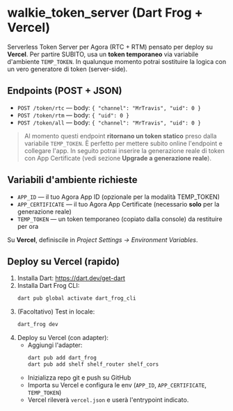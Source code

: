 # walkie_token_server (Dart Frog + Vercel)

Serverless Token Server per Agora (RTC + RTM) pensato per deploy su **Vercel**.
Per partire SUBITO, usa un **token temporaneo** via variabile d'ambiente `TEMP_TOKEN`.
In qualunque momento potrai sostituire la logica con un vero generatore di token (server-side).

## Endpoints (POST + JSON)
- `POST /token/rtc` — body: `{ "channel": "MrTravis", "uid": 0 }`
- `POST /token/rtm` — body: `{ "uid": 0 }`
- `POST /token/all` — body: `{ "channel": "MrTravis", "uid": 0 }`

> Al momento questi endpoint **ritornano un token statico** preso dalla variabile `TEMP_TOKEN`.
> È perfetto per mettere subito online l'endpoint e collegare l'app. In seguito potrai inserire
> la generazione reale di token con App Certificate (vedi sezione **Upgrade a generazione reale**).

## Variabili d'ambiente richieste
- `APP_ID` — il tuo Agora App ID (opzionale per la modalità TEMP_TOKEN)
- `APP_CERTIFICATE` — il tuo Agora App Certificate (necessario **solo** per la generazione reale)
- `TEMP_TOKEN` — un token temporaneo (copiato dalla console) da restituire per ora

Su **Vercel**, definiscile in *Project Settings → Environment Variables*.

## Deploy su Vercel (rapido)
1. Installa Dart: https://dart.dev/get-dart
2. Installa Dart Frog CLI:
   ```bash
   dart pub global activate dart_frog_cli
   ```
3. (Facoltativo) Test in locale:
   ```bash
   dart_frog dev
   ```
4. Deploy su Vercel (con adapter):
   - Aggiungi l'adapter:
     ```bash
     dart pub add dart_frog
     dart pub add shelf shelf_router shelf_cors
     ```
   - Inizializza repo git e push su GitHub
   - Importa su Vercel e configura le env (`APP_ID`, `APP_CERTIFICATE`, `TEMP_TOKEN`)
   - Vercel rileverà `vercel.json` e userà l'entrypoint indicato.